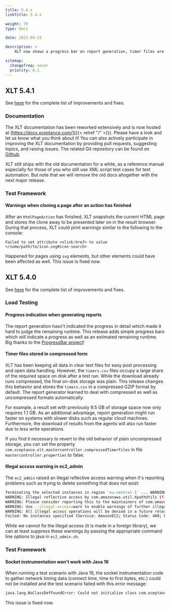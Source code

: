 ```yaml
---
title: 5.4.x
linkTitle: 5.4.x

weight: 79
type: docs

date: 2021-04-23

description: >
    XLT now shows a progress bar on report generation, timer files are stored in compressed form, and a few issues were fixed.

sitemap:
  changefreq: never
  priority: 0.1
---
```


## XLT 5.4.1

See [here](https://github.com/Xceptance/XLT/milestone/11?closed=1) for the complete list of improvements and fixes.

### Documentation

The XLT documentation has been reworked extensively and is now hosted at [https://docs.xceptance.com/]({{< relref "/" >}}). Please have a look and let us know what you think about it! You can also actively participate in improving the XLT documentation by providing pull requests, suggesting topics, and raising issues. The related Git repository can be found on [Github](https://github.com/Xceptance/xlt-documentation).

XLT still ships with the old documentation for a while, as a reference manual especially for those of you who still use XML script test cases for test automation. But note that we will remove the old docs altogether with the next major release.


### Test Framework

#### Warnings when cloning a page after an action has finished

After an `HtmlPageAction` has finished, XLT snapshots the current HTML page and stores the clone away to be presented later on in the result browser. During that process, XLT could print warnings similar to the following to the console:

```
Failed to set attribute <xlink:href> to value </some/path/to/icon.svg#icon-search>
```

Happened for pages using `svg` elements, but other elements could have been affected as well. This issue is fixed now.



## XLT 5.4.0

See [here](https://github.com/Xceptance/XLT/milestone/10?closed=1) for the complete list of improvements and fixes.

### Load Testing

#### Progress indication when generating reports

The report generation hasn't indicated the progress in detail which made it hard to judge the remaining runtime. This release adds simple progress bars which will indicate a progress as well as an estimated remaining runtime. Big thanks to the [ProgressBar project](https://github.com/ctongfei/progressbar/)!

#### Timer files stored in compressed form

XLT has been keeping all data in clear text files for easy post processing and open data handling. However, the `timers.csv` files occupy a large share of the required space on disk after a test run. While the download already runs compressed, the final on-disk storage was plain. This release changes this behavior and stores the `timers.csv` in a compressed GZIP format by default. The report generator learned to deal with compressed as well as uncompressed formats automatically.

For example, a result set with previously 9.5 GB of storage space now only requires 1.1 GB. As an additional advantage, report generation might run faster on systems with slower disks such as regular cloud machines. Furthermore, the download of results from the agents will also run faster due to less write operations.

If you find it necessary to revert to the old behavior of plain uncompressed storage, you can set the property `com.xceptance.xlt.mastercontroller.compressedTimerFiles` in file `mastercontroller.properties` to false.

#### Illegal access warning in ec2_admin

The `ec2_admin` raised an illegal reflective access warning when it's reporting problems such as trying to delete something that does not exist:

```bash 
Terminating the selected instances in region 'eu-central-1' ... WARNING: An illegal reflective access operation has occurred
WARNING: Illegal reflective access by com.amazonaws.util.XpathUtils (file:/home/anyone/projects/loadtest/xlt-5.3.0/lib/aws-java-sdk-core-1.11.762.jar) to method com.sun.org.apache.xpath.internal.XPathContext.getDTMManager()
WARNING: Please consider reporting this to the maintainers of com.amazonaws.util.XpathUtils
WARNING: Use --illegal-access=warn to enable warnings of further illegal reflective access operations
WARNING: All illegal access operations will be denied in a future release
Failed: No instances specified (Service: AmazonEC2; Status Code: 400; Error Code: InvalidParameterCombination; Request ID: 23234-3bd3-4157-b365-4bf7b4432221ec7)
```

While we cannot fix the illegal access (it is made in a foreign library), we can at least suppress these warnings by passing the appropriate command line options to java in `ec2_admin.sh`.


### Test Framework

#### Socket instrumentation won't work with Java 16

When running a test scenario with Java 16, the socket instrumentation code to gather network timing data (connect time, time to first bytes, etc.) could not be installed and the test scenario failed with this error message:

```bash 
java.lang.NoClassDefFoundError: Could not initialize class com.xceptance.xlt.engine.socket.InstrumentedSocketImpl
```

This issue is fixed now.
